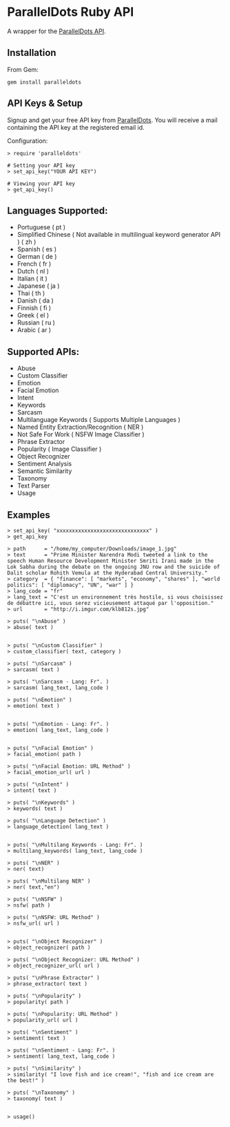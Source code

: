 ParallelDots Ruby API
=======================

A wrapper for the [ParallelDots API](http://www.paralleldots.com).


Installation
------------
From Gem:
	
	gem install paralleldots



API Keys & Setup
----------------
Signup and get your free API key from [ParallelDots](http://www.paralleldots.com/pricing).
You will receive a mail containing the API key at the registered email id.

Configuration:

	> require 'paralleldots'

	# Setting your API key
	> set_api_key("YOUR API KEY")

	# Viewing your API key
	> get_api_key()


Languages Supported:
-------------------

- Portuguese ( pt )
- Simplified Chinese ( Not available in multilingual keyword generator API ) ( zh )
- Spanish ( es )
- German ( de )
- French ( fr )
- Dutch ( nl )
- Italian ( it )
- Japanese ( ja )
- Thai ( th )
- Danish ( da )
- Finnish ( fi )
- Greek ( el )
- Russian ( ru )
- Arabic ( ar )


Supported APIs:
---------------

- Abuse
- Custom Classifier
- Emotion
- Facial Emotion
- Intent
- Keywords
- Sarcasm
- Multilanguage Keywords ( Supports Multiple Languages )
- Named Entity Extraction/Recognition ( NER )
- Not Safe For Work ( NSFW Image Classifier )
- Phrase Extractor
- Popularity ( Image Classifier )
- Object Recognizer
- Sentiment Analysis
- Semantic Similarity
- Taxonomy
- Text Parser
- Usage

Examples
--------

	> set_api_key( "xxxxxxxxxxxxxxxxxxxxxxxxxxxxxx" )
	> get_api_key

	> path      = "/home/my_computer/Downloads/image_1.jpg"
	> text      = "Prime Minister Narendra Modi tweeted a link to the speech Human Resource Development Minister Smriti Irani made in the Lok Sabha during the debate on the ongoing JNU row and the suicide of Dalit scholar Rohith Vemula at the Hyderabad Central University."
	> category  = { "finance": [ "markets", "economy", "shares" ], "world politics": [ "diplomacy", "UN", "war" ] }
	> lang_code = "fr"
	> lang_text = "C'est un environnement très hostile, si vous choisissez de débattre ici, vous serez vicieusement attaqué par l'opposition."
	> url       = "http://i.imgur.com/klb812s.jpg"

	> puts( "\nAbuse" )
	> abuse( text ) 
	

	> puts( "\nCustom Classifier" )
	> custom_classifier( text, category ) 
	
	> puts( "\nSarcasm" )
	> sarcasm( text )

	> puts( "\nSarcasm - Lang: Fr". )
	> sarcasm( lang_text, lang_code )

	> puts( "\nEmotion" )
	> emotion( text )
	

	> puts( "\nEmotion - Lang: Fr". )
	> emotion( lang_text, lang_code )
	

	> puts( "\nFacial Emotion" )
	> facial_emotion( path )

	> puts( "\nFacial Emotion: URL Method" )
	> facial_emotion_url( url )

	> puts( "\nIntent" )
	> intent( text )

	> puts( "\nKeywords" )
	> keywords( text ) 

	> puts( "\nLanguage Detection" )
	> language_detection( lang_text )
	

	> puts( "\nMultilang Keywords - Lang: Fr". )
	> multilang_keywords( lang_text, lang_code )

	> puts( "\nNER" )
	> ner( text)

	> puts( "\nMultilang NER" )
	> ner( text,"en")

	> puts( "\nNSFW" )
	> nsfw( path )

	> puts( "\nNSFW: URL Method" )
	> nsfw_url( url )
	

	> puts( "\nObject Recognizer" )
	> object_recognizer( path )

	> puts( "\nObject Recognizer: URL Method" )
	> object_recognizer_url( url )

	> puts( "\nPhrase Extractor" )
	> phrase_extractor( text )

	> puts( "\nPopularity" )
	> popularity( path )

	> puts( "\nPopularity: URL Method" )
	> popularity_url( url ) 

	> puts( "\nSentiment" )
	> sentiment( text ) 

	> puts( "\nSentiment - Lang: Fr". )
	> sentiment( lang_text, lang_code )

	> puts( "\nSimilarity" )
	> similarity( "I love fish and ice cream!", "fish and ice cream are the best!" ) 

	> puts( "\nTaxonomy" )
	> taxonomy( text ) 

	
	> usage()